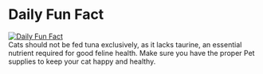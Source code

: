 # Daily Fun Fact
[![Daily Fun Fact](https://github.com/huy2x/daily-fun-facts/actions/workflows/daily-fun-facts.yml/badge.svg)](https://github.com/huy2x/daily-fun-facts/actions/workflows/daily-fun-facts.yml)<br/>
Cats should not be fed tuna exclusively, as it lacks taurine, an essential nutrient required for good feline health.  Make sure you have the proper Pet supplies to keep your cat happy and healthy.
